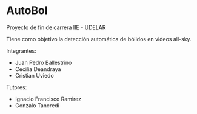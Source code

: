 # AutoBol

Proyecto de fin de carrera IIE - UDELAR

Tiene como objetivo la detección automática de bólidos en videos all-sky.

Integrantes: 
* Juan Pedro Ballestrino
* Cecilia Deandraya
* Cristian Uviedo

Tutores: 
* Ignacio Francisco Ramirez
* Gonzalo Tancredi
